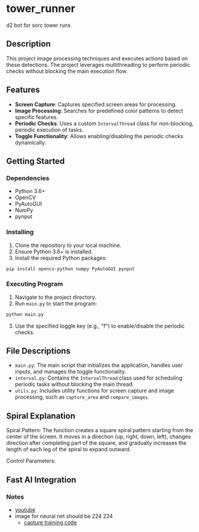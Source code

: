 # tower_runner

d2 bot for sorc tower runs

## Description

This project image processing techniques and executes actions based on these detections. The project leverages multithreading to perform periodic checks without blocking the main execution flow.

## Features

- **Screen Capture**: Captures specified screen areas for processing.
- **Image Processing**: Searches for predefined color patterns to detect specific features.
- **Periodic Checks**: Uses a custom `IntervalThread` class for non-blocking, periodic execution of tasks.
- **Toggle Functionality**: Allows enabling/disabling the periodic checks dynamically.

## Getting Started

### Dependencies

- Python 3.6+
- OpenCV
- PyAutoGUI
- NumPy
- pynput

### Installing

1. Clone the repository to your local machine.
2. Ensure Python 3.6+ is installed.
3. Install the required Python packages:

```bash
pip install opencv-python numpy PyAutoGUI pynput
```

### Executing Program

1. Navigate to the project directory.
2. Run `main.py` to start the program:

```bash
python main.py
```

3. Use the specified toggle key (e.g., "f") to enable/disable the periodic checks.

## File Descriptions

- `main.py`: The main script that initializes the application, handles user inputs, and manages the toggle functionality.
- `interval.py`: Contains the `IntervalThread` class used for scheduling periodic tasks without blocking the main thread.
- `utils.py`: Includes utility functions for screen capture and image processing, such as `capture_area` and `compare_images`.


## Spiral Explanation

Spiral Pattern: The function creates a square spiral pattern starting from the center of the screen. It moves in a direction (up, right, down, left), changes direction after completing part of the square, and gradually increases the length of each leg of the spiral to expand outward.

Control Parameters:


## Fast AI Integration

### Notes

- [youtube](https://www.youtube.com/watch?v=GS_0ZKzrvk0)
- image for neural net should be 224 224
  - [capture training code](https://github.com/ClarityCoders/Fall-Guys-AI/blob/master/training.py)